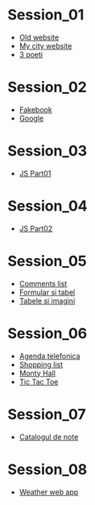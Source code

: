 # Session_01

* [Old website](https://github.com/miualinionut/siit_06/blob/master/lipsa.adelina/s1/old-website.html)
* [My city website](https://github.com/miualinionut/siit_06/blob/master/lipsa.adelina/s1/galati.city.homework/galati.html)
* [3 poeti](https://github.com/miualinionut/siit_06/blob/master/lipsa.adelina/s1/3%20poeti/trei-poeti-home-page.html)

# Session_02

* [Fakebook](https://github.com/miualinionut/siit_06/blob/master/lipsa.adelina/s2/t8.html)
* [Google](https://github.com/miualinionut/siit_06/blob/master/lipsa.adelina/s2/T9.html)

# Session_03

* [JS Part01](https://github.com/miualinionut/siit_06/blob/master/lipsa.adelina/s3/teme%20S3.js)

# Session_04

* [JS Part02](https://github.com/miualinionut/siit_06/blob/master/lipsa.adelina/s4/teme%20s4.js)

# Session_05

* [Comments list]()
* [Formular si tabel]()
* [Tabele si imagini]()

# Session_06

* [Agenda telefonica]()
* [Shopping list]()
* [Monty Hall]()
* [Tic Tac Toe]()

# Session_07

* [Catalogul de note]()

# Session_08

* [Weather web app]()
